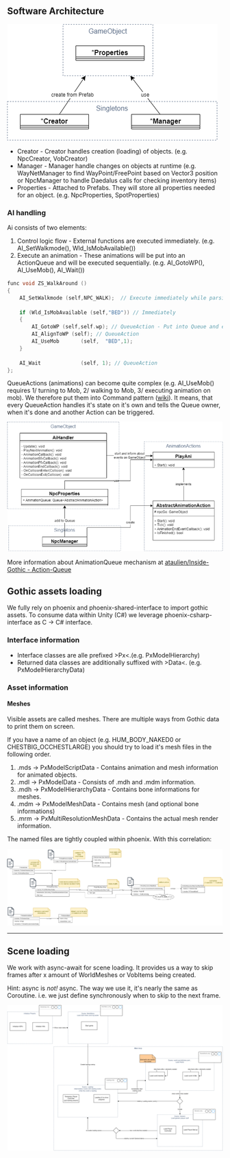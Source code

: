 ## Software Architecture

![General architecture](./diagrams/General-software-architecture.drawio.png)

* Creator - Creator handles creation (loading) of objects. (e.g. NpcCreator, VobCreator)
* Manager - Manager handle changes on objects at runtime (e.g. WayNetManager to find WayPoint/FreePoint based on Vector3 position or NpcManager to handle Daedalus calls for checking inventory items)
* Properties - Attached to Prefabs. They will store all properties needed for an object. (e.g. NpcProperties, SpotProperties)

### AI handling

Ai consists of two elements:
1. Control logic flow - External functions are executed immediately. (e.g. AI_SetWalkmode(), Wld_IsMobAvailable())
2. Execute an animation - These animations will be put into an ActionQueue and will be executed sequentially. (e.g. AI_GotoWP(), AI_UseMob(), AI_Wait())

```c++
func void ZS_WalkAround	()
{
	AI_SetWalkmode (self,NPC_WALK);  // Execute immediately while parsing

	if (Wld_IsMobAvailable (self,"BED")) // Immediately
	{
        AI_GotoWP (self,self.wp); // QueueAction - Put into Queue and execute sequentially
        AI_AlignToWP (self); // QueueAction
	    AI_UseMob		(self,	"BED",1); 
	}
	
	AI_Wait				(self, 1); // QueueAction
};
```

QueueActions (animations) can become quite complex (e.g. AI_UseMob() requires 1/ turning to Mob, 2/ walking to Mob, 3/ executing animation on mob).
We therefore put them into Command pattern ([wiki](https://en.wikipedia.org/wiki/Command_pattern)).
It means, that every QueueAction handles it's state on it's own and tells the Queue owner, when it's done and another Action can be triggered.

![Animation ](./diagrams/Npc-Ai-Queue.drawio.png)

More information about AnimationQueue mechanism at [ataulien/Inside-Gothic - Action-Queue](https://ataulien.github.io/Inside-Gothic/ActionQueue/)



## Gothic assets loading

We fully rely on phoenix and phoenix-shared-interface to import gothic assets. To consume data within Unity (C#) we leverage phoenix-csharp-interface as C -> C# interface.

### Interface information

* Interface classes are alle prefixed >Px<.(e.g. PxModelHierarchy)
* Returned data classes are additionally suffixed with >Data<. (e.g. PxModelHierarchyData)

### Asset information

#### Meshes

Visible assets are called meshes. There are multiple ways from Gothic data to print them on screen.

If you have a name of an object (e.g. HUM_BODY_NAKED0 or CHESTBIG_OCCHESTLARGE) you should try to load it's mesh files in the following order.
1. .mds -> PxModelScriptData - Contains animation and mesh information for animated objects.
2. .mdl -> PxModelData - Consists of .mdh and .mdm information.
3. .mdh -> PxModelHierarchyData - Contains bone informations for meshes.
4. .mdm -> PxModelMeshData - Contains mesh (and optional bone informations)
5. .mrm -> PxMultiResolutionMeshData - Contains the actual mesh render information.

The named files are tightly coupled within phoenix. With this correlation:


![Px classes and correlation](./diagrams/PxClasses.drawio.png)

---

## Scene loading

We work with async-await for scene loading. It provides us a way to skip frames after x amount of WorldMeshes or VobItems being created.

Hint: async is _*not!*_ async. The way we use it, it's nearly the same as Coroutine. i.e. we just define synchronously when to skip to the next frame.

![SceneLoading](./diagrams/SceneLoading.drawio.png)
